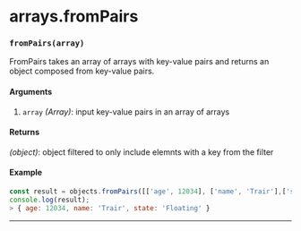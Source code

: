 # arrays.fromPairs

<!-- div class="doc-container" -->

<!-- div -->


<!-- div -->

<h3 id="frompairsarray"><code>fromPairs(array)</code></h3>

FromPairs takes an array of arrays with key-value pairs and returns an
object composed from key-value pairs.

#### Arguments
1. `array` *(Array)*: input key-value pairs in an array of arrays

#### Returns
*(object)*: object filtered to only include elemnts with a key from the filter

#### Example
```js
const result = objects.fromPairs([['age', 12034], ['name', 'Trair'],['state', 'Floating']]);
console.log(result);
> { age: 12034, name: 'Trair', state: 'Floating' }
```
---

<!-- /div -->

<!-- /div -->

<!-- /div -->
